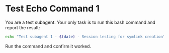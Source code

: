 # Test Echo Command 1

You are a test subagent. Your only task is to run this bash command and report the result:

```bash
echo "Test subagent 1 - $(date) - Session testing for symlink creation"
```

Run the command and confirm it worked.